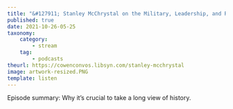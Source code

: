 ```yaml
---
title: "&#127911; Stanley McChrystal on the Military, Leadership, and Risk"
published: true
date: 2021-10-26-05-25
taxonomy:
    category:
        - stream
    tag:
        - podcasts
theurl: https://cowenconvos.libsyn.com/stanley-mcchrystal
image: artwork-resized.PNG
template: listen
---
```


Episode summary: Why it&rsquo;s crucial to take a long view of history.
